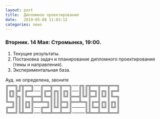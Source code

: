 ```yaml
---
layout: post
title:  Дипломное проектирование
date:   2019-05-08 11:03:12
categories: news
---
```

### Вторник. 14 Мая: Стромынка, 19:00. 
1. Текущие результаты. 
2. Постановка задач и планирование дипломного проектирования (темы и направления).
3. Экспериментальная база.

Ауд. не определена, звоните
╔══╗╔╦══╗──╔══╦══╦══╗──╔╗╔╦══╦══╦══╗
║╔╗╠╝║╔═╝──║╔═╣╔╗║╔╗║──║║║╠═╗║╔╗║╔═╝
║╚╝╠╗║╚═╦══╣╚═╣║║║╚╝╠══╣╚╝╠═╝║╚╝║╚═╗
╚═╗║║║╔╗╠══╩═╗║║║╠═╗╠══╩═╗║╔═╣╔╗║╔╗║
╔═╝║║║╚╝║──╔═╝║╚╝╠═╝║────║║╚═╣╚╝║╚╝║
╚══╝╚╩══╝──╚══╩══╩══╝────╚╩══╩══╩══╝
